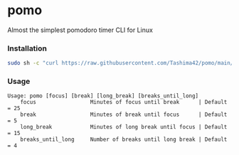 # pomo
Almost the simplest pomodoro timer CLI for Linux

### Installation
```bash
sudo sh -c "curl https://raw.githubusercontent.com/Tashima42/pomo/main/pomo.sh > /usr/local/bin/pomo" && sudo chmod +x /usr/local/bin/pomo
```

### Usage

```
Usage: pomo [focus] [break] [long_break] [breaks_until_long]
    focus                 Minutes of focus until break      | Default = 25
    break                 Minutes of break until focus      | Default = 5
    long_break            Minutes of long break until focus | Default = 15
    breaks_until_long     Number of breaks until long break | Default = 4
```

